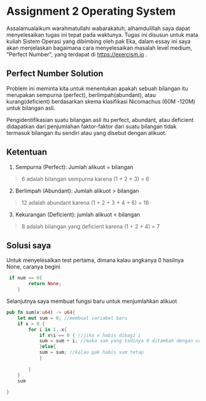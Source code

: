 # Assignment 2 Operating System
Assalamualaikum warahmatullahi wabarakatuh, alhamdulillah saya dapat menyelesaikan tugas ini tepat pada waktunya.
Tugas ini disusun untuk mata kuliah Sistem Operasi yang dibimbing oleh pak Eka, dalam essay ini saya akan menjelaskan
bagaimana cara menyelesaikan masalah level medium, "Perfect Number", yang terdapat di https://exercism.io .


## Perfect Number Solution
Problem ini meminta kita untuk menentukan apakah sebuah bilangan itu merupakan sempurna (perfect), berlimpah(abundant), atau kurang(deficient) berdasarkan skema klasifikasi Nicomachus (60M -120M) untuk bilangan asli.

Pengidentifikasian suatu bilangan asli itu perfect, abundant, atau deficient didapatkan dari penjumlahan faktor-faktor dari suatu bilangan tidak termasuk bilangan itu sendiri atau yang disebut dengan alikuot.


## Ketentuan
1. Sempurna (Perfect): Jumlah alikuot = bilangan
  > 6 adalah bilangan sempurna karena (1 + 2 + 3) = 6
  
2. Berlimpah (Abundant): Jumlah alikuot > bilangan
  > 12 adalah abundant karena (1 + 2 + 3 + 4 + 6) = 16
  
3. Kekurangan (Deficient): jumlah alikuot < bilangan
  > 8 adalah bilangan yang deficient karena (1 + 2 + 4) = 7

## Solusi saya

Untuk menyelesaikan test pertama, dimana kalau angkanya 0  hasilnya None, caranya begini

```rust
 if num == 0{
        return None;
    } 
```

Selanjutnya saya membuat fungsi baru untuk menjumlahkan alikuot

```rust
pub fn sum(x:u64) -> u64{
    let mut sum = 0; //membuat variabel baru
    if x > 0 {
        for i in 1..x{
            if x%i == 0 { //jika x habis dibagi i
            sum = sum + i; //maka sum yang tadinya 0 ditambah dengan value dari i
            }else{
            sum = sum; //kalau gak habis sum tetap
            }
            
        }
    }
    sum
    
}
```

 
